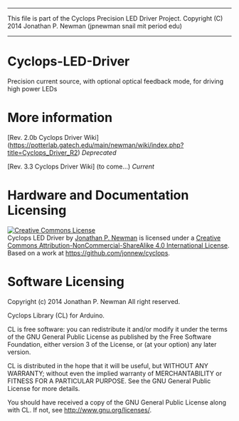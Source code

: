 ------------------------------------------------------------------------

This file is part of the Cyclops Precision LED Driver Project. Copyright (C) 2014 Jonathan P. Newman (jpnewman snail mit period edu)

-------------------------------------------------------------------------

# Cyclops-LED-Driver
Precision current source, with optional optical feedback mode, for driving high power LEDs

# More information
[Rev. 2.0b Cyclops Driver Wiki] (https://potterlab.gatech.edu/main/newman/wiki/index.php?title=Cyclops_Driver_R2) *Deprecated*

[Rev. 3.3 Cyclops Driver Wiki] (to come...) *Current*

# Hardware and Documentation Licensing
<a rel="license" href="http://creativecommons.org/licenses/by-nc-sa/4.0/"><img alt="Creative Commons License" style="border-width:0" src="https://i.creativecommons.org/l/by-nc-sa/4.0/88x31.png" /></a><br /><span xmlns:dct="http://purl.org/dc/terms/" property="dct:title">Cyclops LED Driver</span> by <a xmlns:cc="http://creativecommons.org/ns#" href="https://github.com/jonnew/cyclops" property="cc:attributionName" rel="cc:attributionURL">Jonathan P. Newman</a> is licensed under a <a rel="license" href="http://creativecommons.org/licenses/by-nc-sa/4.0/">Creative Commons Attribution-NonCommercial-ShareAlike 4.0 International License</a>.<br />Based on a work at <a xmlns:dct="http://purl.org/dc/terms/" href="https://github.com/jonnew/cyclops" rel="dct:source">https://github.com/jonnew/cyclops</a>.

# Software Licensing
Copyright (c) 2014 Jonathan P. Newman 
All right reserved.

Cyclops Library (CL) for Arduino.

CL is free software: you can redistribute it and/or modify
it under the terms of the GNU General Public License as published by
the Free Software Foundation, either version 3 of the License, or
(at your option) any later version.

CL is distributed in the hope that it will be useful,
but WITHOUT ANY WARRANTY; without even the implied warranty of
MERCHANTABILITY or FITNESS FOR A PARTICULAR PURPOSE.  See the
GNU General Public License for more details.

You should have received a copy of the GNU General Public License
along with CL.  If not, see <http://www.gnu.org/licenses/>.
